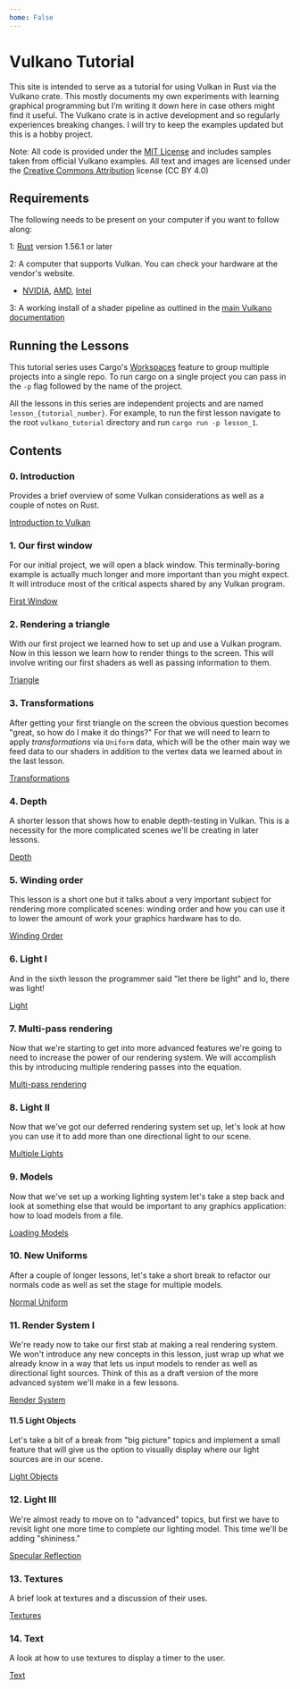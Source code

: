 ```yaml
---
home: False
---
```


# Vulkano Tutorial

This site is intended to serve as a tutorial for using Vulkan in Rust via the Vulkano crate. This mostly documents my own experiments with learning graphical programming but I’m writing it down here in case others might find it useful. The Vulkano crate is in active development and so regularly experiences breaking changes. I will try to keep the examples updated but this is a hobby project.

Note: All code is provided under the [MIT License](http://opensource.org/licenses/MIT) and includes samples taken from official Vulkano examples. All text and images are licensed under the [Creative Commons Attribution](https://creativecommons.org/licenses/by/4.0/) license (CC BY 4.0)


## Requirements

The following needs to be present on your computer if you want to follow along:

1: [Rust](https://www.rust-lang.org/) version 1.56.1 or later

2: A computer that supports Vulkan. You can check your hardware at the vendor's website. 
 - [NVIDIA](https://developer.nvidia.com/vulkan-driver), [AMD](https://www.amd.com/en/technologies/vulkan), [Intel](https://www.intel.com/content/www/us/en/support/articles/000005524/graphics.html)

3: A working install of a shader pipeline as outlined in the [main Vulkano documentation](https://github.com/vulkano-rs/vulkano)

## Running the Lessons

This tutorial series uses Cargo's [Workspaces](https://doc.rust-lang.org/book/ch14-03-cargo-workspaces.html) feature to group multiple projects into a single repo. To run cargo on a single project you can pass in the `-p` flag followed by the name of the project.

All the lessons in this series are independent projects and are named `lesson_{tutorial_number}`. For example, to run the first lesson navigate to the root `vulkano_tutorial` directory and run `cargo run -p lesson_1`.

## Contents

### 0. Introduction
Provides a brief overview of some Vulkan considerations as well as a couple of notes on Rust.

[Introduction to Vulkan](./section_0.md)

### 1. Our first window

For our initial project, we will open a black window. This terminally-boring example is actually much longer and more important than you might expect. It will introduce most of the critical aspects shared by any Vulkan program.

[First Window](./section_1.md)

### 2. Rendering a triangle

With our first project we learned how to set up and use a Vulkan program. Now in this lesson we learn how to render things to the screen. This will involve writing our first shaders as well as passing information to them.

[Triangle](./section_2.md)

### 3. Transformations

After getting your first triangle on the screen the obvious question becomes "great, so how do I make it do things?" For that we will need to learn to apply *transformations* via `Uniform` data, which will be the other main way we feed data to our shaders in addition to the vertex data we learned about in the last lesson.

[Transformations](./section_3.md)

### 4. Depth

A shorter lesson that shows how to enable depth-testing in Vulkan. This is a necessity for the more complicated scenes we'll be creating in later lessons.

[Depth](./section_4.md)

### 5. Winding order

This lesson is a short one but it talks about a very important subject for rendering more complicated scenes: winding order and how you can use it to lower the amount of work your graphics hardware has to do.

[Winding Order](./section_5.md)

### 6. Light I

And in the sixth lesson the programmer said "let there be light" and lo, there was light!

[Light](./section_6.md)

### 7. Multi-pass rendering

Now that we're starting to get into more advanced features we're going to need to increase the power of our rendering system. We will accomplish this by introducing multiple rendering passes into the equation.

[Multi-pass rendering](./section_7.md)

### 8. Light II

Now that we've got our deferred rendering system set up, let's look at how you can use it to add more than one directional light to our scene.

[Multiple Lights](./section_8.md)

### 9. Models

Now that we've set up a working lighting system let's take a step back and look at something else that would be important to any graphics application: how to load models from a file.

[Loading Models](./section_9.md)

### 10. New Uniforms

After a couple of longer lessons, let's take a short break to refactor our normals code as well as set the stage for multiple models.

[Normal Uniform](./section_10.md)

### 11. Render System I

We're ready now to take our first stab at making a real rendering system. We won't introduce any new concepts in this lesson, just wrap up what we already know in a way that lets us input models to render as well as directional light sources. Think of this as a draft version of the more advanced system we'll make in a few lessons.

[Render System](./section_11.md)

#### 11.5 Light Objects

Let's take a bit of a break from "big picture" topics and implement a small feature that will give us the option to visually display where our light sources are in our scene.

[Light Objects](./section_11_5.md)

### 12. Light III

We're almost ready to move on to "advanced" topics, but first we have to revisit light one more time to complete our lighting model. This time we'll be adding "shininess."

[Specular Reflection](./section_12.md)

### 13. Textures

A brief look at textures and a discussion of their uses. 

[Textures](./section_13.md)

### 14. Text

A look at how to use textures to display a timer to the user.

[Text](./section_14.md)